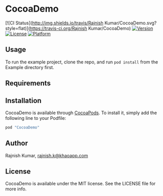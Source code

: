 # CocoaDemo

[![CI Status](http://img.shields.io/travis/Rajnish Kumar/CocoaDemo.svg?style=flat)](https://travis-ci.org/Rajnish Kumar/CocoaDemo)
[![Version](https://img.shields.io/cocoapods/v/CocoaDemo.svg?style=flat)](http://cocoapods.org/pods/CocoaDemo)
[![License](https://img.shields.io/cocoapods/l/CocoaDemo.svg?style=flat)](http://cocoapods.org/pods/CocoaDemo)
[![Platform](https://img.shields.io/cocoapods/p/CocoaDemo.svg?style=flat)](http://cocoapods.org/pods/CocoaDemo)

## Usage

To run the example project, clone the repo, and run `pod install` from the Example directory first.

## Requirements

## Installation

CocoaDemo is available through [CocoaPods](http://cocoapods.org). To install
it, simply add the following line to your Podfile:

```ruby
pod "CocoaDemo"
```

## Author

Rajnish Kumar, rajnish.k@khaoapp.com

## License

CocoaDemo is available under the MIT license. See the LICENSE file for more info.
